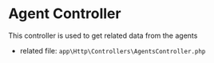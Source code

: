 
# Agent Controller

This controller is used to get related data from the agents

- related file: `app\Http\Controllers\AgentsController.php`
